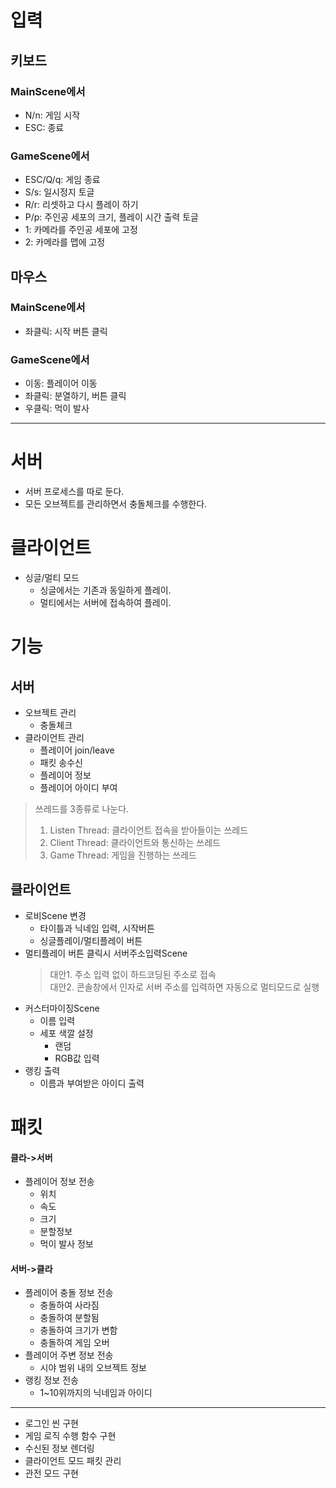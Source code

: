 # 입력

## 키보드
### MainScene에서
 - N/n: 게임 시작
 - ESC: 종료

### GameScene에서
 - ESC/Q/q: 게임 종료
 - S/s: 일시정지 토글
 - R/r: 리셋하고 다시 플레이 하기
 - P/p: 주인공 세포의 크기, 플레이 시간 출력 토글
 - 1: 카메라를 주인공 세포에 고정
 - 2: 카메라를 맵에 고정

## 마우스
### MainScene에서
 - 좌클릭: 시작 버튼 클릭

### GameScene에서
 - 이동: 플레이어 이동
 - 좌클릭: 분열하기, 버튼 클릭
 - 우클릭: 먹이 발사




- - -



# 서버
- 서버 프로세스를 따로 둔다.
- 모든 오브젝트를 관리하면서 충돌체크를 수행한다.

# 클라이언트
- 싱글/멀티 모드
  - 싱글에서는 기존과 동일하게 플레이.
  - 멀티에서는 서버에 접속하여 플레이.

# 기능
## 서버
- 오브젝트 관리
  - 충돌체크
- 클라이언트 관리
  - 플레이어 join/leave
  - 패킷 송수신
  - 플레이어 정보
  - 플레이어 아이디 부여

> 쓰레드를 3종류로 나눈다.
> 1. Listen Thread: 클라이언트 접속을 받아들이는 쓰레드
> 2. Client Thread: 클라이언트와 통신하는 쓰레드
> 3. Game Thread: 게임을 진행하는 쓰레드

## 클라이언트
- 로비Scene 변경
  - 타이틀과 닉네임 입력, 시작버튼
  - 싱글플레이/멀티플레이 버튼
- 멀티플레이 버튼 클릭시 서버주소입력Scene
  > 대안1. 주소 입력 없이 하드코딩된 주소로 접속  
  > 대안2. 콘솔창에서 인자로 서버 주소를 입력하면 자동으로 멀티모드로 실행
- 커스터마이징Scene
  - 이름 입력
  - 세포 색깔 설정
    - 랜덤
    - RGB값 입력
- 랭킹 출력
  - 이름과 부여받은 아이디 출력

# 패킷
#### 클라->서버
- 플레이어 정보 전송
  - 위치
  - 속도
  - 크기
  - 분할정보
  - 먹이 발사 정보

#### 서버->클라
- 플레이어 충돌 정보 전송
  - 충돌하여 사라짐
  - 충돌하여 분할됨
  - 충돌하여 크기가 변함
  - 충돌하여 게임 오버
- 플레이어 주변 정보 전송
  - 시야 범위 내의 오브젝트 정보
- 랭킹 정보 전송
  - 1~10위까지의 닉네임과 아이디






- - -





- 로그인 씬 구현
- 게임 로직 수행 함수 구현  
- 수신된 정보 렌더링
- 클라이언트 모드 패킷 관리
- 관전 모드 구현